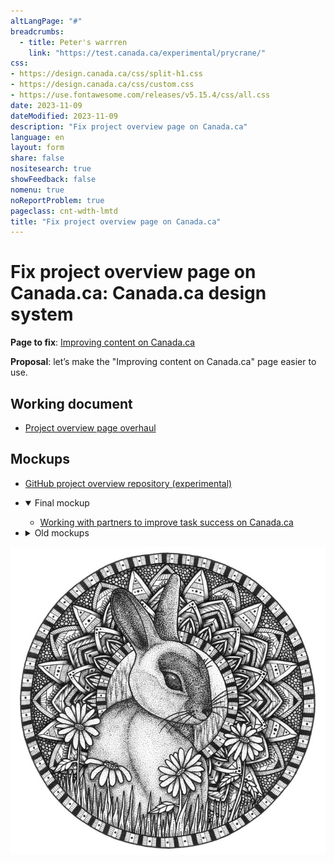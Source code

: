 ```yaml
---
altLangPage: "#"
breadcrumbs:
  - title: Peter's warrren
    link: "https://test.canada.ca/experimental/prycrane/"
css:
- https://design.canada.ca/css/split-h1.css
- https://design.canada.ca/css/custom.css
- https://use.fontawesome.com/releases/v5.15.4/css/all.css
date: 2023-11-09
dateModified: 2023-11-09
description: "Fix project overview page on Canada.ca"
language: en
layout: form
share: false
nositesearch: true
showFeedback: false
nomenu: true
noReportProblem: true
pageclass: cnt-wdth-lmtd
title: "Fix project overview page on Canada.ca"
---
```

<div class="row">
  <div class="col-md-8">
    <h1 property="name" id="wb-cont" dir="ltr"><span class="stacked"><span>Fix project overview page on Canada.ca</span>: <span>Canada.ca design system</span></span></h1>
    <p><strong>Page to fix</strong>: <a href="https://blog.canada.ca/pages/project-overview.html">Improving content on Canada.ca</a></p>
    <p><strong>Proposal</strong>: let’s make the "Improving content on Canada.ca" page easier to use.</p>
    <h2 class="h3 mrgn-tp-lg">Working document</h2>
    <ul class="fa-ul">
      <li><span class="fa-li"><span class="fab fa-google-drive"></span></span><a href="https://docs.google.com/document/d/1nKJ8hC0x5-l_7tgutGOM7KjZ1jDgsxOztuA7JIEWGew">Project overview page overhaul</a></li>
    </ul>
    <h2 class="h3 mrgn-tp-lg">Mockups</h2>
    <ul class="fa-ul">
      <li><span class="fa-li"><span class="fas fa-code-branch"></span></span><a href="https://github.com/gc-proto/experimental/tree/master/prycrane/project-overview">GitHub project overview repository (experimental)</a></li>
    </ul>
    <ul class="list-unstyled mrgn-tp-lg">
      <li>
        <details open="open">
          <summary class="bg-info">Final mockup</summary>
          <ul class="mrgn-tp-lg">
            <li><a href="project-overview-en-01.html">Working with partners to improve task success on Canada.ca</a></li>
          </ul>
        </details>
      </li>
      <li>
        <details class="mrgn-tp-lg">
          <summary class="bg-info">Old mockups</summary>
          <ul class="mrgn-tp-lg">
            <li><a href="breadcrumbs-01.html">Current presentation of breadcrumbs (Global header)</a>
              <ul>
                <li><a href="breadcrumbs-02.html">Shortened breadcrumbs ex. 1 (Global header)</a></li>
                <li><a href="breadcrumbs-03.html">Shortened breadcrumbs ex. 2 (Global header)</a></li>
                <li><a href="breadcrumbs-04.html">Shortened breadcrumbs ex. 3 (Global header)</a></li>
                <li><a href="breadcrumbs-05.html">Shortened breadcrumbs ex. 4 (Global header)</a> - This example demonstrates skipping a section.  Is it advisable to skip a section?</li>
              </ul>
            </li>
          </ul>
        </details>
      </li>
    </ul>
  </div>
  <div class="col-md-4">
    <div><img src="./images/bunny31.png" alt="" class="img-responsive"></div>
  </div>
</div>
